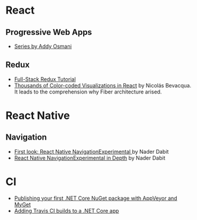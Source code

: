 # React
## Progressive Web Apps
  - [Series by Addy Osmani](https://addyosmani.com/blog/progressive-web-apps-with-react/)  
  
## Redux
  - [Full-Stack Redux Tutorial](https://teropa.info/blog/2015/09/10/full-stack-redux-tutorial.html)
  - [Thousands of Color-coded Visualizations in React](https://ponyfoo.com/articles/color-coded-visualizations-react) by Nicolás Bevacqua.  
    It leads to the comprehension why Fiber architecture arised.

# React Native
## Navigation
   - [First look: React Native NavigationExperimental ](https://medium.com/react-native-training/first-look-react-native-navigator-experimental-9a7cf39a615b#.cqxlre7tf) by Nader Dabit
   - [React Native NavigationExperimental in Depth]() by Nader Dabit

# CI
- [Publishing your first .NET Core NuGet package with AppVeyor and MyGet](https://andrewlock.net/publishing-your-first-nuget-package-with-appveyor-and-myget/)
- [Adding Travis CI builds to a .NET Core app](https://andrewlock.net/adding-travis-ci-to-a-net-core-app/)
